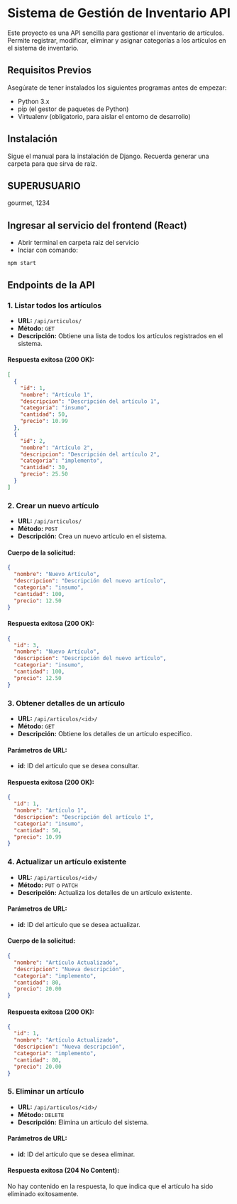# Sistema de Gestión de Inventario API

Este proyecto es una API sencilla para gestionar el inventario de artículos. Permite registrar, modificar, eliminar y asignar categorías a los artículos en el sistema de inventario.

## Requisitos Previos

Asegúrate de tener instalados los siguientes programas antes de empezar:

- Python 3.x
- pip (el gestor de paquetes de Python)
- Virtualenv (obligatorio, para aislar el entorno de desarrollo)

## Instalación

Sigue el manual para la instalación de Django. Recuerda generar una carpeta para que sirva de raiz.

## SUPERUSUARIO

gourmet, 1234

## Ingresar al servicio del frontend (React)

- Abrir terminal en carpeta raiz del servicio
- Inciar con comando:
```
npm start
```

## Endpoints de la API


### 1. Listar todos los artículos

- **URL:** `/api/articulos/`
- **Método:** `GET`
- **Descripción:** Obtiene una lista de todos los artículos registrados en el sistema.

#### Respuesta exitosa (200 OK):
```json
[
  {
    "id": 1,
    "nombre": "Artículo 1",
    "descripcion": "Descripción del artículo 1",
    "categoria": "insumo",
    "cantidad": 50,
    "precio": 10.99
  },
  {
    "id": 2,
    "nombre": "Artículo 2",
    "descripcion": "Descripción del artículo 2",
    "categoria": "implemento",
    "cantidad": 30,
    "precio": 25.50
  }
]
```

### 2. Crear un nuevo artículo

- **URL:** `/api/articulos/`
- **Método:** `POST`
- **Descripción:** Crea un nuevo artículo en el sistema.

#### Cuerpo de la solicitud:
```json
{
  "nombre": "Nuevo Artículo",
  "descripcion": "Descripción del nuevo artículo",
  "categoria": "insumo",
  "cantidad": 100,
  "precio": 12.50
}
```

#### Respuesta exitosa (200 OK):
```json
{
  "id": 3,
  "nombre": "Nuevo Artículo",
  "descripcion": "Descripción del nuevo artículo",
  "categoria": "insumo",
  "cantidad": 100,
  "precio": 12.50
}
```

### 3. Obtener detalles de un artículo

- **URL:** `/api/articulos/<id>/`
- **Método:** `GET`
- **Descripción:** Obtiene los detalles de un artículo específico.

#### Parámetros de URL:
- **id**: ID del artículo que se desea consultar.

#### Respuesta exitosa (200 OK):
```json
{
  "id": 1,
  "nombre": "Artículo 1",
  "descripcion": "Descripción del artículo 1",
  "categoria": "insumo",
  "cantidad": 50,
  "precio": 10.99
}
```

### 4. Actualizar un artículo existente

- **URL:** `/api/articulos/<id>/`
- **Método:** `PUT` o `PATCH`
- **Descripción:** Actualiza los detalles de un artículo existente.

#### Parámetros de URL:
- **id**: ID del artículo que se desea actualizar.

#### Cuerpo de la solicitud:
```json
{
  "nombre": "Artículo Actualizado",
  "descripcion": "Nueva descripción",
  "categoria": "implemento",
  "cantidad": 80,
  "precio": 20.00
}
```
#### Respuesta exitosa (200 OK):
```json
{
  "id": 1,
  "nombre": "Artículo Actualizado",
  "descripcion": "Nueva descripción",
  "categoria": "implemento",
  "cantidad": 80,
  "precio": 20.00
}
```

### 5. Eliminar un artículo

- **URL:** `/api/articulos/<id>/`
- **Método:** `DELETE`
- **Descripción:** Elimina un artículo del sistema.

#### Parámetros de URL:
- **id**: ID del artículo que se desea eliminar.

#### Respuesta exitosa (204 No Content):
No hay contenido en la respuesta, lo que indica que el artículo ha sido eliminado exitosamente.
